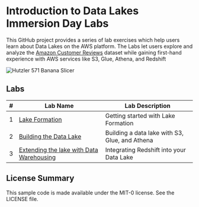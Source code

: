 # Introduction to Data Lakes Immersion Day Labs
This GitHub project provides a series of lab exercises which help users learn about Data Lakes on the AWS platform.  The Labs let users explore and analyze the [Amazon Customer Reviews](https://s3.amazonaws.com/amazon-reviews-pds/readme.html) dataset while gaining first-hand experience with AWS services like S3, Glue, Athena, and Redshift 

![Hutzler 571 Banana Slicer](https://m.media-amazon.com/images/S/aplus-media/vc/cdb94420-1192-4a5c-920a-b7328ec99a9f._SR970,300_.jpg)



## Labs
|# |Lab Name |Lab Description |
|---- |---- | ----|
|1 |[Lake Formation](lab1/README.md) |Getting started with Lake Formation |
|2 |[Building the Data Lake](lab1/NewLab1b.md) |Building a data lake with S3, Glue, and Athena |
|3 |[Extending the lake with Data Warehousing](lab2/README.md) |Integrating Redshift into your Data Lake |



## License Summary

This sample code is made available under the MIT-0 license. See the LICENSE file.
